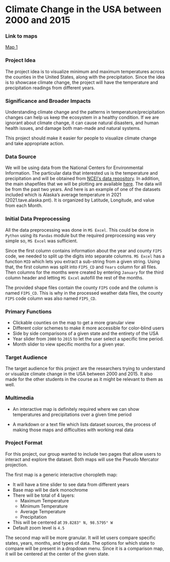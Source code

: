 # Climate Change in the USA between 2000 and 2015

### Link to maps
[Map 1](map1.html)

### Project Idea
The project idea is to visualize minimum and maximum temperatures across the counties in the United States, along with the precipitation. Since the idea is to showcase climate change, the project will have the temperature and precipitation readings from different years.

### Significance and Broader Impacts
Understanding climate change and the patterns in temperature/precipitation changes can help us keep the ecosystem in a healthy condition. If we are ignorant about climate change, it can cause natural disasters, and human health issues, and damage both man-made and natural systems.

This project should make it easier for people to visualize climate change and take appropriate action.

### Data Source
We will be using data from the National Centers for Environmental Information. The particular data that interested us is the temperature and precipitation and will be obtained from [NCEI's data repository](https://www.ncei.noaa.gov/pub/data/cirs/climgrid/). In addition, the main shapefiles that we will be plotting are available [here](https://www.ncei.noaa.gov/pub/data/cirs/climdiv/). The data will be from the past two years. And here is an example of one of the datasets included which is Alaska’s average temperature in 2021 (2021.tave.alaska.pnt). It is organized by Latitude, Longitude, and value from each Month.

### Initial Data Preprocessing
All the data preprocessing was done in `MS Excel`. This could be done in `Python` using its `Pandas` module but the required preprocessing was very simple so, `MS Excel` was sufficient.

Since the first column contains information about the year and county `FIPS` code, we needed to split up the digits into separate columns. `MS Excel` has a function `MID` which lets you extract a sub-string from a given string. Using that, the first column was split into `FIPS_CD` and `Years` column for all files. 
Then columns for the months were created by entering `January` for the third column header and letting `MS Excel` autofill the rest of the months.

The provided shape files contain the county `FIPS` code and the column is named `FIPS_CD`. This is why in the processed weather data files, the county `FIPS` code column was also named `FIPS_CD`. 

### Primary Functions
- Clickable counties on the map to get a more granular view
- Different color schemes to make it more accessible for color-blind users
- Side by side comparisons of a given state and the entirety of the USA
- Year slider from `2000` to `2015` to let the user select a specific time period.
- Month slider to view specific months for a given year.

### Target Audience
The target audience for this project are the researchers trying to understand or visualize climate change in the USA between 2000 and 2015. It also made for the other students in the course as it might be relevant to them as well.

### Multimedia
- An interactive map is definitely required where we can show temperatures and precipitations over a given time period

- A markdown or a text file which lists dataset sources, the process of making those maps and difficulties with working real data

### Project Format
For this project, our group wanted to include two pages that allow users to interact and explore the dataset. Both maps will use the Pseudo Mercator projection.

The first map is a generic interactive choropleth map:
 - It will have a time slider to see data from different years
 - Base map will be dark monochrome
 - There will be total of 4 layers:
    - Maximum Temperature
    - Minimum Temperature
    - Average Temperature
    - Precipitation
- This will be centered at `39.8283° N, 98.5795° W`
- Default zoom level is `4.5`

The second map will be more granular. It will let users compare specific states, years, months, and types of data. The options for which state to compare will be present in a dropdown menu. Since it is a comparison map, it will be centered at the center of the given state.